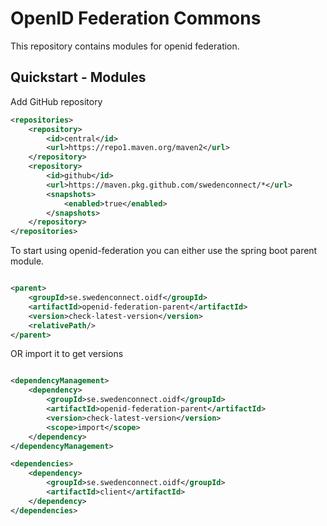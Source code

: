 # OpenID Federation Commons

This repository contains modules for openid federation.

## Quickstart - Modules

Add GitHub repository
```xml
<repositories>
    <repository>
        <id>central</id>
        <url>https://repo1.maven.org/maven2</url>
    </repository>
    <repository>
        <id>github</id>
        <url>https://maven.pkg.github.com/swedenconnect/*</url>
        <snapshots>
            <enabled>true</enabled>
        </snapshots>
    </repository>
</repositories>
```

To start using openid-federation you can either use the spring boot parent module.

```xml

<parent>
    <groupId>se.swedenconnect.oidf</groupId>
    <artifactId>openid-federation-parent</artifactId>
    <version>check-latest-version</version>
    <relativePath/>
</parent>
```

OR import it to get versions

```xml

<dependencyManagement>
    <dependency>
        <groupId>se.swedenconnect.oidf</groupId>
        <artifactId>openid-federation-parent</artifactId>
        <version>check-latest-version</version>
        <scope>import</scope>
    </dependency>
</dependencyManagement>
```

```xml
<dependencies>
    <dependency>
        <groupId>se.swedenconnect.oidf</groupId>
        <artifactId>client</artifactId>
    </dependency>
</dependencies>
```